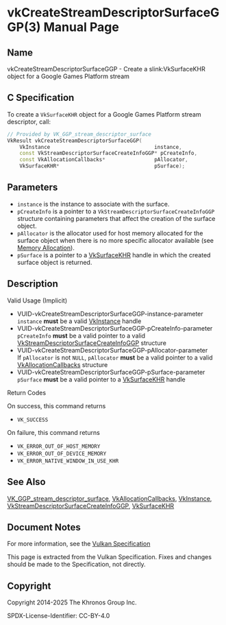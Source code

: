 # vkCreateStreamDescriptorSurfaceGGP(3) Manual Page

## Name

vkCreateStreamDescriptorSurfaceGGP - Create a slink:VkSurfaceKHR object for a Google Games Platform stream



## [](#_c_specification)C Specification

To create a `VkSurfaceKHR` object for a Google Games Platform stream descriptor, call:

```c++
// Provided by VK_GGP_stream_descriptor_surface
VkResult vkCreateStreamDescriptorSurfaceGGP(
    VkInstance                                  instance,
    const VkStreamDescriptorSurfaceCreateInfoGGP* pCreateInfo,
    const VkAllocationCallbacks*                pAllocator,
    VkSurfaceKHR*                               pSurface);
```

## [](#_parameters)Parameters

- `instance` is the instance to associate with the surface.
- `pCreateInfo` is a pointer to a `VkStreamDescriptorSurfaceCreateInfoGGP` structure containing parameters that affect the creation of the surface object.
- `pAllocator` is the allocator used for host memory allocated for the surface object when there is no more specific allocator available (see [Memory Allocation](https://registry.khronos.org/vulkan/specs/latest/html/vkspec.html#memory-allocation)).
- `pSurface` is a pointer to a [VkSurfaceKHR](https://registry.khronos.org/vulkan/specs/latest/man/html/VkSurfaceKHR.html) handle in which the created surface object is returned.

## [](#_description)Description

Valid Usage (Implicit)

- [](#VUID-vkCreateStreamDescriptorSurfaceGGP-instance-parameter)VUID-vkCreateStreamDescriptorSurfaceGGP-instance-parameter  
  `instance` **must** be a valid [VkInstance](https://registry.khronos.org/vulkan/specs/latest/man/html/VkInstance.html) handle
- [](#VUID-vkCreateStreamDescriptorSurfaceGGP-pCreateInfo-parameter)VUID-vkCreateStreamDescriptorSurfaceGGP-pCreateInfo-parameter  
  `pCreateInfo` **must** be a valid pointer to a valid [VkStreamDescriptorSurfaceCreateInfoGGP](https://registry.khronos.org/vulkan/specs/latest/man/html/VkStreamDescriptorSurfaceCreateInfoGGP.html) structure
- [](#VUID-vkCreateStreamDescriptorSurfaceGGP-pAllocator-parameter)VUID-vkCreateStreamDescriptorSurfaceGGP-pAllocator-parameter  
  If `pAllocator` is not `NULL`, `pAllocator` **must** be a valid pointer to a valid [VkAllocationCallbacks](https://registry.khronos.org/vulkan/specs/latest/man/html/VkAllocationCallbacks.html) structure
- [](#VUID-vkCreateStreamDescriptorSurfaceGGP-pSurface-parameter)VUID-vkCreateStreamDescriptorSurfaceGGP-pSurface-parameter  
  `pSurface` **must** be a valid pointer to a [VkSurfaceKHR](https://registry.khronos.org/vulkan/specs/latest/man/html/VkSurfaceKHR.html) handle

Return Codes

On success, this command returns

- `VK_SUCCESS`

On failure, this command returns

- `VK_ERROR_OUT_OF_HOST_MEMORY`
- `VK_ERROR_OUT_OF_DEVICE_MEMORY`
- `VK_ERROR_NATIVE_WINDOW_IN_USE_KHR`

## [](#_see_also)See Also

[VK\_GGP\_stream\_descriptor\_surface](https://registry.khronos.org/vulkan/specs/latest/man/html/VK_GGP_stream_descriptor_surface.html), [VkAllocationCallbacks](https://registry.khronos.org/vulkan/specs/latest/man/html/VkAllocationCallbacks.html), [VkInstance](https://registry.khronos.org/vulkan/specs/latest/man/html/VkInstance.html), [VkStreamDescriptorSurfaceCreateInfoGGP](https://registry.khronos.org/vulkan/specs/latest/man/html/VkStreamDescriptorSurfaceCreateInfoGGP.html), [VkSurfaceKHR](https://registry.khronos.org/vulkan/specs/latest/man/html/VkSurfaceKHR.html)

## [](#_document_notes)Document Notes

For more information, see the [Vulkan Specification](https://registry.khronos.org/vulkan/specs/latest/html/vkspec.html#vkCreateStreamDescriptorSurfaceGGP)

This page is extracted from the Vulkan Specification. Fixes and changes should be made to the Specification, not directly.

## [](#_copyright)Copyright

Copyright 2014-2025 The Khronos Group Inc.

SPDX-License-Identifier: CC-BY-4.0